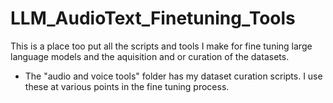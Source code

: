 # LLM_AudioText_Finetuning_Tools

This is a place too put all the scripts and tools I make for fine tuning large language models and the aquisition and or curation of the datasets.

- The "audio and voice tools" folder has my dataset curation scripts. I use these at various points in the fine tuning process.
